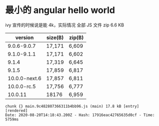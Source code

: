 # 最小的 angular hello world

ivy 宣传的时候说是能 4k，实际情况 全部 JS 文件 zip 6.6 KB

| version       | size(B) | zip(B) |
| ------------- | ------- | ------ |
| 9.0.6-9.0.7   | 17,171  | 6,609  |
| 9.1.0-9.1.1   | 17,171  | 6,602  |
| 9.1.4         | 17,319  | 6,645  |
| 9.1.5         | 17,859  | 6,817  |
| 10.0.0-next.6 | 17,857  | 6,811  |
| 10.0.0-rc.5   | 17,756  | 6,777  |
| 10.0.11       | 18176   | 6,959  |

```console
chunk {} main.9c482807366311b4bb96.js (main) 17.8 kB [entry] [rendered]
Date: 2020-08-20T14:18:43.200Z - Hash: 17916eac42765635d0cf - Time: 5759ms
```

